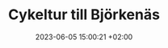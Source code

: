 ---
title: "Cykeltur till Björkenäs"
description: ""
feature_image: ""
date: 2023-06-05 15:00:21 +02:00
tags:
  - friluftsliv
  - cykling
  - sommar
  - jkpg
---